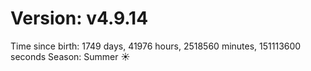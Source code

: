# Version: v4.9.14
Time since birth: 1749 days, 41976 hours, 2518560 minutes, 151113600 seconds
Season: Summer ☀️
